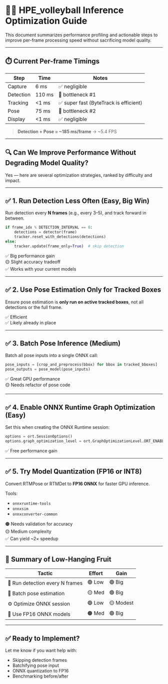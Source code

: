 # 🏃‍♂️ HPE_volleyball Inference Optimization Guide

This document summarizes performance profiling and actionable steps to improve per-frame processing speed without sacrificing model quality.

---

## ⏱️ Current Per-frame Timings

| Step        | Time   | Notes |
|-------------|--------|-------|
| Capture     | 6 ms   | ✅ negligible
| Detection   | 110 ms | 🔴 bottleneck #1
| Tracking    | <1 ms  | ✅ super fast (ByteTrack is efficient)
| Pose        | 75 ms  | 🔴 bottleneck #2
| Display     | <1 ms  | ✅ negligible

> **Detection + Pose = ~185 ms/frame** → ~5.4 FPS

---

## 🔍 Can We Improve Performance Without Degrading Model Quality?

Yes — here are several optimization strategies, ranked by difficulty and impact.

---

## ✅ 1. Run Detection Less Often (Easy, Big Win)

Run detection every **N frames** (e.g., every 3–5), and track forward in between.

```python
if frame_idx % DETECTION_INTERVAL == 0:
    detections = detector(frame)
    tracker.reset_with_detections(detections)
else:
    tracker.update(frame_only=True)  # skip detection
```

✅ Big performance gain  
🟡 Slight accuracy tradeoff  
✅ Works with your current models

---

## ✅ 2. Use Pose Estimation Only for Tracked Boxes

Ensure pose estimation is **only run on active tracked boxes**, not all detections or the full frame.

✅ Efficient  
✅ Likely already in place

---

## ✅ 3. Batch Pose Inference (Medium)

Batch all pose inputs into a single ONNX call:

```python
pose_inputs = [crop_and_preprocess(bbox) for bbox in tracked_bboxes]
pose_outputs = pose_model(pose_inputs)
```

✅ Great GPU performance  
🟡 Needs refactor of pose code

---

## ✅ 4. Enable ONNX Runtime Graph Optimization (Easy)

Set this when creating the ONNX Runtime session:

```python
options = ort.SessionOptions()
options.graph_optimization_level = ort.GraphOptimizationLevel.ORT_ENABLE_ALL
```

✅ Free performance gain

---

## ✅ 5. Try Model Quantization (FP16 or INT8)

Convert RTMPose or RTMDet to **FP16 ONNX** for faster GPU inference.

Tools:
- `onnxruntime-tools`
- `onnxsim`
- `onnxconverter-common`

🟠 Needs validation for accuracy  
🟡 Medium complexity  
✅ Can yield ~2× speedup

---

## 🧠 Summary of Low-Hanging Fruit

| Tactic                           | Effort | Gain     |
|----------------------------------|--------|----------|
| 🔁 Run detection every N frames  | 🟢 Low  | 🟢 Big    |
| 🧠 Batch pose estimation         | 🟡 Med  | 🟢 Big    |
| ⚙️ Optimize ONNX session         | 🟢 Low  | 🟡 Modest |
| 🧊 Use FP16 ONNX models          | 🟠 Med  | 🟢 Big    |

---

## ✅ Ready to Implement?

Let me know if you want help with:

- Skipping detection frames
- Batchifying pose input
- ONNX quantization to FP16
- Benchmarking before/after

